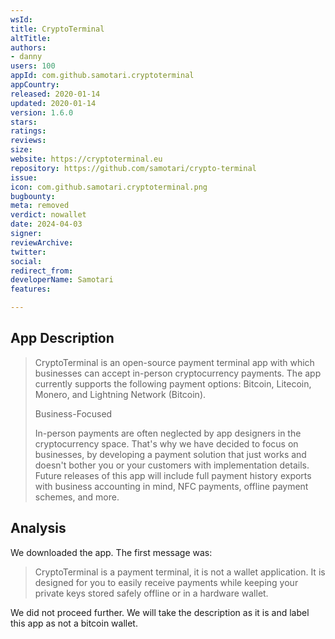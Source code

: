 ```yaml
---
wsId: 
title: CryptoTerminal
altTitle: 
authors:
- danny
users: 100
appId: com.github.samotari.cryptoterminal
appCountry: 
released: 2020-01-14
updated: 2020-01-14
version: 1.6.0
stars: 
ratings: 
reviews: 
size: 
website: https://cryptoterminal.eu
repository: https://github.com/samotari/crypto-terminal
issue: 
icon: com.github.samotari.cryptoterminal.png
bugbounty: 
meta: removed
verdict: nowallet
date: 2024-04-03
signer: 
reviewArchive: 
twitter: 
social: 
redirect_from: 
developerName: Samotari
features: 

---
```


## App Description

> CryptoTerminal is an open-source payment terminal app with which businesses can accept in-person cryptocurrency payments. The app currently supports the following payment options: Bitcoin, Litecoin, Monero, and Lightning Network (Bitcoin).
>
> Business-Focused
>
> In-person payments are often neglected by app designers in the cryptocurrency space. That's why we have decided to focus on businesses, by developing a payment solution that just works and doesn't bother you or your customers with implementation details. Future releases of this app will include full payment history exports with business accounting in mind, NFC payments, offline payment schemes, and more.

## Analysis 

We downloaded the app. The first message was: 

> CryptoTerminal is a payment terminal, it is not a wallet application. It is designed for you to easily receive payments while keeping your private keys stored safely offline or in a hardware wallet. 

We did not proceed further. We will take the description as it is and label this app as not a bitcoin wallet.
